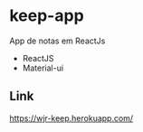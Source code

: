 # keep-app
App de notas em ReactJs

* ReactJS
* Material-ui

## Link
https://wjr-keep.herokuapp.com/
